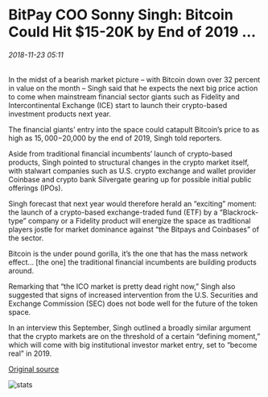 # BitPay COO Sonny Singh: Bitcoin Could Hit $15-20K by End of 2019 ...

###### 2018-11-23 05:11

In the midst of a bearish market picture – with Bitcoin down over 32 percent in value on the month – Singh said that he expects the next big price action to come when mainstream financial sector giants such as Fidelity and Intercontinental Exchange (ICE) start to launch their crypto-based investment products next year.

The financial giants’ entry into the space could catapult Bitcoin’s price to as high as $15,000-$20,000 by the end of 2019, Singh told reporters.

Aside from traditional financial incumbents’ launch of crypto-based products, Singh pointed to structural changes in the crypto market itself, with stalwart companies such as U.S. crypto exchange and wallet provider Coinbase and crypto bank Silvergate gearing up for possible initial public offerings (IPOs).

Singh forecast that next year would therefore herald an “exciting” moment: the launch of a crypto-based exchange-traded fund (ETF) by a “Blackrock-type” company or a Fidelity product will energize the space as traditional players jostle for market dominance against “the Bitpays and Coinbases” of the sector.

Bitcoin is the under pound gorilla, it’s the one that has the mass network effect… \[the one\] the traditional financial incumbents are building products around.

Remarking that “the ICO market is pretty dead right now,” Singh also suggested that signs of increased intervention from the U.S. Securities and Exchange Commission (SEC) does not bode well for the future of the token space.

In an interview this September, Singh outlined a broadly similar argument that the crypto markets are on the threshold of a certain “defining moment,” which will come with big institutional investor market entry, set to “become real” in 2019.

[Original source](https://cointelegraph.com/news/bitpay-coo-sonny-singh-bitcoin-could-hit-15-20k-by-end-of-2019)

![stats](https://c.statcounter.com/11760860/0/a89fa40b/1/ "stats")